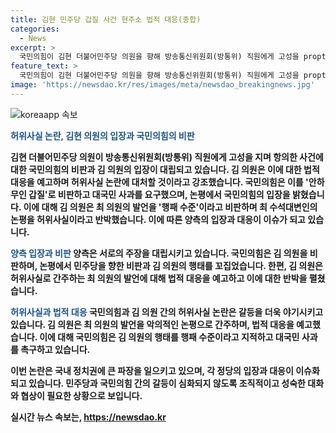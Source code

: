 ```yaml
---
title: 김현 민주당 갑질 사건 현주소 법적 대응(종합)
categories:
  - News
excerpt: >
  국민의힘이 김현 더불어민주당 의원을 향해 방송통신위원회(방통위) 직원에게 고성을 propting, 대국민 사과를 요구한 것을 안하무인 갑질이라 비판하며 법적 조치를 예고했다. 김 의원은 악의적인 논평이라 반박하고, 최 수석대변인은 국민 앞에서 사죄하라고 촉구했으며, 김 의원은 허위사실로 간주하고 법률 대응을 예고했다.
feature_text: >
  국민의힘이 김현 더불어민주당 의원을 향해 방송통신위원회(방통위) 직원에게 고성을 propting, 대국민 사과를 요구한 것을 안하무인 갑질이라 비판하며 법적 조치를 예고했다. 김 의원은 악의적인 논평이라 반박하고, 최 수석대변인은 국민 앞에서 사죄하라고 촉구했으며, 김 의원은 허위사실로 간주하고 법률 대응을 예고했다.
image: 'https://newsdao.kr/res/images/meta/newsdao_breakingnews.jpg'
---
```


<p><img src="https://newsdao.kr/res/images/meta/newsdao_breakingnews.jpg" alt="koreaapp 속보" /></p>

<p><b><span style="color: #1a5490;">허위사실 논란, 김현 의원의 입장과 국민의힘의 비판</span><b></p>

<p>김현 더불어민주당 의원이 방송통신위원회(방통위) 직원에게 고성을 지며 항의한 사건에 대한 국민의힘의 비판과 김 의원의 입장이 대립되고 있습니다. 김 의원은 이에 대한 법적 대응을 예고하며 허위사실 논란에 대처할 것이라고 강조했습니다. 국민의힘은 이를 '안하무인 갑질'로 비판하고 대국민 사과를 요구했으며, 논평에서 국민의힘의 입장을 밝혔습니다. 이에 대해 김 의원은 최 의원의 발언을 '행패 수준'이라고 비판하며 최 수석대변인의 논평을 허위사실이라고 반박했습니다. 이에 따른 양측의 입장과 대응이 이슈가 되고 있습니다.</p>

<p><b><span style="color: #1a5490;">양측 입장과 비판</span></b>
양측은 서로의 주장을 대립시키고 있습니다. 국민의힘은 김 의원을 비판하며, 논평에서 민주당을 향한 비판과 김 의원의 행태를 꼬집었습니다. 한편, 김 의원은 허위사실로 간주하는 최 의원의 발언에 대해 법적 대응을 예고하고 이에 대한 반박을 펼쳤습니다.</p>

<p><b><span style="color: #1a5490;">허위사실과 법적 대응</span></b>
국민의힘과 김 의원 간의 허위사실 논란은 갈등을 더욱 야기시키고 있습니다. 김 의원은 최 의원의 발언을 악의적인 논평으로 간주하며, 법적 대응을 예고했습니다. 이에 대해 국민의힘은 김 의원의 행태를 행패 수준이라고 지적하고 대국민 사과를 촉구하고 있습니다.</p>

<p>이번 논란은 국내 정치권에 큰 파장을 일으키고 있으며, 각 정당의 입장과 대응이 이슈화되고 있습니다. 민주당과 국민의힘 간의 갈등이 심화되지 않도록 조직적이고 성숙한 대화와 협상이 필요한 상황으로 보입니다.</p>
실시간 뉴스 속보는, <a href="https://newsdao.kr" rel="dofollow">https://newsdao.kr</a>


